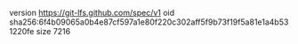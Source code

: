 version https://git-lfs.github.com/spec/v1
oid sha256:6f4b09065a0b4e87cf597a1e80f220c302aff5f9b73f19f5a81e1a4b531220fe
size 7216
